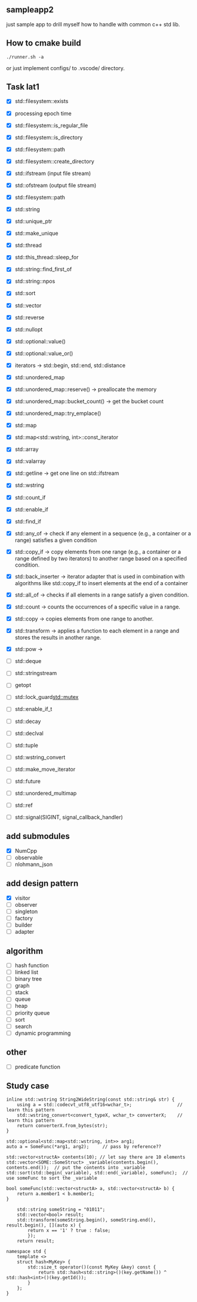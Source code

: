 ## sampleapp2
just sample app to drill myself how to handle with common c++ std lib.  

## How to cmake build

```
./runner.sh -a
```
or just implement configs/ to .vscode/ directory.

## Task lat1
- [x] std::filesystem::exists
- [x] processing epoch time
- [x] std::filesystem::is_regular_file
- [x] std::filesystem::is_directory
- [x] std::filesystem::path
- [x] std::filesystem::create_directory
- [x] std::ifstream (input file stream)
- [x] std::ofstream (output file stream)
- [x] std::filesystem::path
- [x] std::string
- [x] std::unique_ptr<T>
- [x] std::make_unique<T> 
- [x] std::thread
- [x] std::this_thread::sleep_for
- [x] std::string::find_first_of
- [x] std::string::npos
- [x] std::sort
- [x] std::vector<T>
- [x] std::reverse
- [x] std::nullopt
- [x] std::optional<T>::value()
- [x] std::optional<T>::value_or()
- [x] iterators -> std::begin, std::end, std::distance
- [x] std::unordered_map<T>
- [x] std::unordered_map<T>::reserve() -> preallocate the memory
- [x] std::unordered_map<T>::bucket_count() -> get the bucket count
- [x] std::unordered_map<T>::try_emplace()
- [x] std::map<T>
- [x] std::map<std::wstring, int>::const_iterator 
- [x] std::array<T>
- [x] std::valarray<T>
- [x] std::getline -> get one line on std::ifstream
- [x] std::wstring
- [x] std::count_if
- [x] std::enable_if
- [x] std::find_if
- [x] std::any_of -> check if any element in a sequence (e.g., a container or a range) satisfies a given condition
- [x] std::copy_if ->  copy elements from one range (e.g., a container or a range defined by two iterators) to another range based on a specified condition.
- [x] std::back_inserter -> iterator adapter that is used in combination with algorithms like std::copy_if to insert elements at the end of a container
- [x] std::all_of -> checks if all elements in a range satisfy a given condition.
- [x] std::count -> counts the occurrences of a specific value in a range.
- [x] std::copy -> copies elements from one range to another.
- [x] std::transform ->  applies a function to each element in a range and stores the results in another range.
- [x] std::pow -> 

- [ ] std::deque<T>
- [ ] std::stringstream
- [ ] getopt
- [ ] std::lock_guard<std::mutex>
- [ ] std::enable_if_t<T>
- [ ] std::decay
- [ ] std::declval
- [ ] std::tuple
- [ ] std::wstring_convert<T>
- [ ] std::make_move_iterator
- [ ] std::future
- [ ] std::unordered_multimap<T>
- [ ] std::ref<T>
- [ ] std::signal(SIGINT, signal_callback_handler)

## add submodules
- [x] NumCpp
- [ ] observable
- [ ] nlohmann_json

## add design pattern
- [x] visitor
- [ ] observer
- [ ] singleton
- [ ] factory
- [ ] builder
- [ ] adapter

## algorithm
- [ ] hash function
- [ ] linked list
- [ ] binary tree
- [ ] graph
- [ ] stack
- [ ] queue
- [ ] heap
- [ ] priority queue
- [ ] sort
- [ ] search
- [ ] dynamic programming

## other
- [ ] predicate function

## Study case
```1.
inline std::wstring String2WideString(const std::string& str) {
    using a = std::codecvt_utf8_utf16<wchar_t>;                 // learn this pattern
    std::wstring_convert<convert_typeX, wchar_t> converterX;    // learn this pattern
    return converterX.from_bytes(str);
}
```

```2.
std::optional<std::map<std::wstring, int>> arg1;
auto a = SomeFunc(*arg1, arg2);     // pass by reference?? 
```

```3. 
std::vector<structA> contents(10); // let say there are 10 elements
std::vector<SOME::SomeStruct> _variable(contents.begin(), contents.end());  // put the contents into _variable
std::sort(std::begin(_variable), std::end(_variable), someFunc);  // use someFunc to sort the _variable

bool someFunc(std::vector<structA> a, std::vector<structA> b) {
    return a.member1 < b.member1;
}
```

```4. iterate and change the value
    std::string someString = "01011";
    std::vector<bool> result;
    std::transform(someString.begin(), someString.end(), result.begin(), [](auto x) {
        return x == '1' ? true : false;
        });
    return result;
```

```5. 
namespace std {
    template <>
    struct hash<MyKey> {
        std::size_t operator()(const MyKey &key) const {
            return std::hash<std::string>()(key.getName()) ^ std::hash<int>()(key.getId());
        }
    };
}
```
